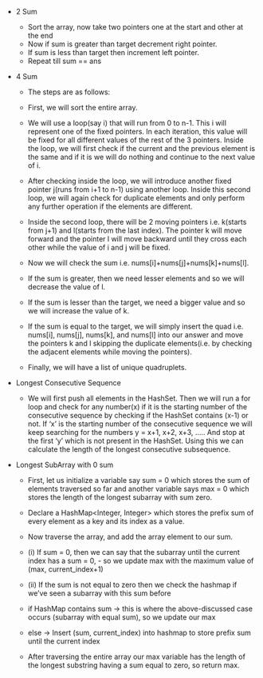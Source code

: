 * 2 Sum
  - Sort the array, now take two pointers one at the start and other at the end
  - Now if sum is greater than target decrement right pointer.
  - If sum is less than target then increment left pointer.
  - Repeat till sum == ans 
* 4 Sum 
  - The steps are as follows:

  - First, we will sort the entire array.
  - We will use a loop(say i) that will run from 0 to n-1. This i will represent one of the fixed pointers. In each iteration, this value will be fixed for all different values of the rest of the 3 pointers. Inside the loop, we will first check if the current and the previous element is the same and if it is we will do nothing and continue to the next value of i.
  - After checking inside the loop, we will introduce another fixed pointer j(runs from i+1 to n-1) using another loop. Inside this second loop, we will again check for duplicate elements and only perform any further operation if the elements are different.
  - Inside the second loop, there will be 2 moving pointers i.e. k(starts from j+1) and l(starts from the last index). The pointer k will move forward and the pointer l will move backward until they cross each other while the value of i and j will be fixed.
  - Now we will check the sum i.e. nums[i]+nums[j]+nums[k]+nums[l].
  - If the sum is greater, then we need lesser elements and so we will decrease the value of l.
  - If the sum is lesser than the target, we need a bigger value and so we will increase the value of k. 
  - If the sum is equal to the target, we will simply insert the quad i.e. nums[i], nums[j], nums[k], and nums[l] into our answer and move the pointers k and l skipping the duplicate elements(i.e. by checking the adjacent elements while moving the pointers).
  - Finally, we will have a list of unique quadruplets.

* Longest Consecutive Sequence
  - We will first push all elements in the HashSet. Then we will run a for loop and check for any number(x) if it is the starting number of the consecutive sequence by checking if the HashSet contains (x-1) or not. If ‘x’ is the starting number of the consecutive sequence we will keep searching for the numbers y = x+1, x+2, x+3, ….. And stop at the first ‘y’ which is not present in the HashSet. Using this we can calculate the length of the longest consecutive subsequence.

* Longest SubArray with 0 sum
  - First, let us initialize a variable say sum = 0 which stores the sum of elements traversed so far and another variable says max = 0 which stores the length of the longest subarray with sum zero.
  - Declare a HashMap<Integer, Integer> which stores the prefix sum of every element as a key and its index as a value.
  - Now traverse the array, and add the array element to our sum. 
  - (i)  If sum = 0, then we can say that the subarray until the current index has a sum = 0, -   so we update max with the maximum value of (max, current_index+1)

  - (ii)  If the sum is not equal to zero then we check the hashmap if we’ve seen a subarray with this sum before

  - if HashMap contains sum -> this is where the above-discussed case occurs (subarray with equal sum), so we update our max 

  - else -> Insert (sum, current_index) into hashmap to store prefix sum until the current index

  - After traversing the entire array our max variable has the length of the longest substring having a sum equal to zero, so return max.
